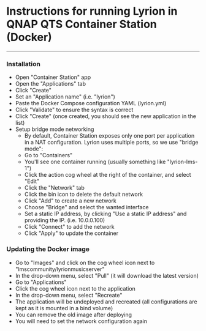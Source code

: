 # Instructions for running Lyrion in QNAP QTS Container Station (Docker)

----

### Installation

- Open "Container Station" app
- Open the "Applications" tab
- Click "Create"
- Set an "Application name" (i.e. "lyrion")
- Paste the Docker Compose configuration YAML (lyrion.yml)
- Click "Validate" to ensure the syntax is correct
- Click "Create" (once created, you should see the new application in the list)
- Setup bridge mode networking
  - By default, Container Station exposes only one port per application in a NAT
    configuration. Lyrion uses multiple ports, so we use "bridge mode":
  - Go to "Containers"
  - You'll see one container running (usually something like "lyrion-lms-1")
  - Click the action cog wheel at the right of the container, and select "Edit"
  - Click the "Network" tab
  - Click the bin icon to delete the default network
  - Click "Add" to create a new network
  - Choose "Bridge" and select the wanted interface
  - Set a static IP address, by clicking "Use a static IP address"
    and providing the IP. (i.e. 10.0.0.100)
  - Click "Connect" to add the network
  - Click "Apply" to update the container

### Updating the Docker image

- Go to "Images" and click on the cog wheel icon next to
  "lmscommunity/lyrionmusicserver"
- In the drop-down menu, select "Pull" (it will download the latest version)
- Go to "Applications"
- Click the cog wheel icon next to the application
- In the drop-down menu, select "Recreate"
- The application will be undeployed and recreated (all configurations are
  kept as it is mounted in a bind volume)
- You can remove the old image after deploying
- You will need to set the network configuration again
